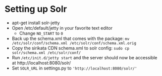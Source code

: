 Setting up Solr
===============

 * apt-get install solr-jetty
 * Open /etc/default/jetty in your favorite text editor
   - Change ``NO_START`` to ``0``
 * Back up the schema.xml that comes with the package:
   ``mv /etc/solr/conf/schema.xml /etc/solr/conf/schema.xml.orig``
 * Copy the sirikata CDN schema.xml to solr config:
   ``sudo cp solr/schema.xml /etc/solr/conf/``
 * Run ``/etc/init.d/jetty start`` and the server should now be accessible at
   http://localhost:8080/solr/
 * Set ``SOLR_URL`` in settings.py to ``'http://localhost:8080/solr/'``

